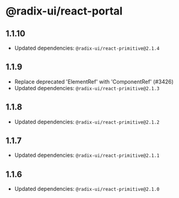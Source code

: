 # @radix-ui/react-portal

## 1.1.10

- Updated dependencies: `@radix-ui/react-primitive@2.1.4`

## 1.1.9

- Replace deprecated 'ElementRef' with 'ComponentRef' (#3426)
- Updated dependencies: `@radix-ui/react-primitive@2.1.3`

## 1.1.8

- Updated dependencies: `@radix-ui/react-primitive@2.1.2`

## 1.1.7

- Updated dependencies: `@radix-ui/react-primitive@2.1.1`

## 1.1.6

- Updated dependencies: `@radix-ui/react-primitive@2.1.0`
